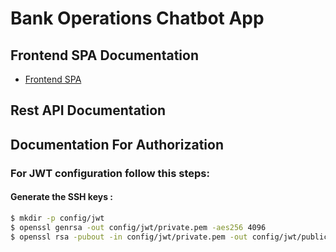 # Bank Operations Chatbot App

## Frontend SPA Documentation
- [Frontend SPA](front/chatbot/README.md)

## Rest API Documentation 


## Documentation For Authorization

### For JWT configuration follow this steps:

#### Generate the SSH keys :

``` bash
$ mkdir -p config/jwt
$ openssl genrsa -out config/jwt/private.pem -aes256 4096
$ openssl rsa -pubout -in config/jwt/private.pem -out config/jwt/public.pem
```
